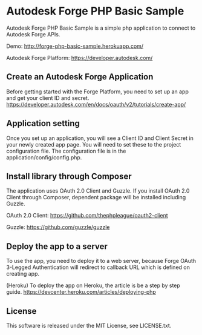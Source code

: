 # Autodesk Forge PHP Basic Sample
Autodesk Forge PHP Basic Sample is a simple php application to connect to Autodesk Forge APIs. 

Demo: http://forge-php-basic-sample.herokuapp.com/

Autodesk Forge Platform: https://developer.autodesk.com/

## Create an Autodesk Forge Application
Before getting started with the Forge Platform, you need to set up an app and get your client ID and secret.
https://developer.autodesk.com/en/docs/oauth/v2/tutorials/create-app/

## Application setting
Once you set up an application, you will see a Client ID and Client Secret in your newly created app page.
You will need to set these to the project configuration file.
The configuration file is in the application/config/config.php.

## Install library through Composer
The application uses OAuth 2.0 Client and Guzzle.
If you install OAuth 2.0 Client through Composer, dependent package will be installed including Guzzle.

OAuth 2.0 Client: https://github.com/thephpleague/oauth2-client

Guzzle: https://github.com/guzzle/guzzle

## Deploy the app to a server
To use the app, you need to deploy it to a web server, because Forge OAuth 3-Legged Authentication will redirect to callback URL which is defined on creating app.

(Heroku) To deploy the app on Heroku, the article is be a step by step guide. 
https://devcenter.heroku.com/articles/deploying-php

## License
This software is released under the MIT License, see LICENSE.txt.
